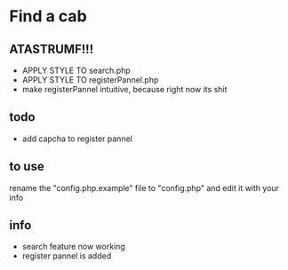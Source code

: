 Find a cab
==========

ATASTRUMF!!!
----------
* APPLY STYLE TO search.php
* APPLY STYLE TO registerPannel.php
* make registerPannel intuitive, because right now its shit

todo
-----------
* add capcha to register pannel 

to use
-----------
rename the "config.php.example" file to "config.php" and edit it with your info

info
--------
* search feature now working
* register pannel is added
